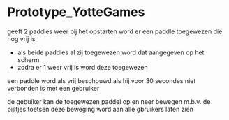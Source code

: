 # Prototype_YotteGames
geeft 2 paddles weer
bij het opstarten word er een paddle toegewezen die nog vrij is
 - als beide paddles al zij toegewezen word dat aangegeven op het scherm
 - zodra er 1 weer vrij is word deze toegewezen
 
 een paddle word als vrij beschouwd als hij voor 30 secondes niet verbonden is met een gebruiker
 
 de gebuiker kan de toegewezen paddel op en neer bewegen m.b.v. de pijltjes toetsen
 deze beweging word aan alle gbruikers laten zien
 
 
